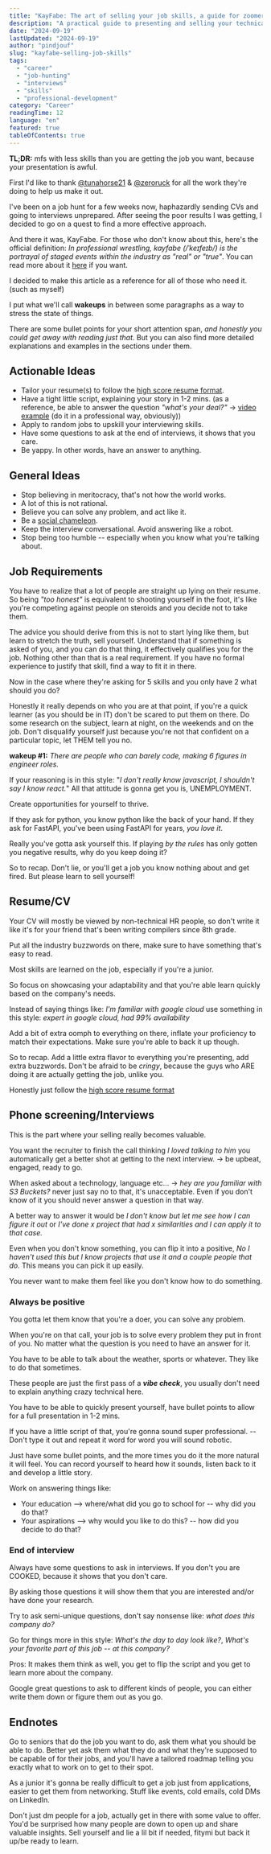 ```yaml
---
title: "KayFabe: The art of selling your job skills, a guide for zoomers."
description: "A practical guide to presenting and selling your technical skills in job interviews, with actionable advice for modern job seekers."
date: "2024-09-19"
lastUpdated: "2024-09-19"
author: "pindjouf"
slug: "kayfabe-selling-job-skills"
tags:
  - "career"
  - "job-hunting"
  - "interviews"
  - "skills"
  - "professional-development"
category: "Career"
readingTime: 12
language: "en"
featured: true
tableOfContents: true
---
```


**TL;DR:** mfs with less skills than you are getting the job you want, because your presentation is awful.

First I'd like to thank [@tunahorse21](https://x.com/tunahorse21) & [@zeroruck](https://x.com/zeroruck) for all the work they're doing to help us make it out.

I've been on a job hunt for a few weeks now, haphazardly sending CVs and going to interviews unprepared. After seeing the poor results I was getting, I decided to go on a quest to find a more effective approach.

And there it was, KayFabe. For those who don't know about this, here's the official definition: *In professional wrestling, kayfabe (/ˈkeɪfeɪb/) is the portrayal of staged events within the industry as "real" or "true"*. You can read more about it [here](https://en.wikipedia.org/wiki/Kayfabe) if you want.

I decided to make this article as a reference for all of those who need it. (such as myself)

I put what we'll call **wakeups** in between some paragraphs as a way to stress the state of things.

There are some bullet points for your short attention span, *and honestly you could get away with reading just that*. But you can also find more detailed explanations and examples in the sections under them.

## Actionable Ideas

- Tailor your resume(s) to follow the [high score resume format](https://www.theladders.com/career-advice/the-high-score-resume-format-how-to-write-a-resume-for-2020).
- Have a tight little script, explaining your story in 1-2 mins. (as a reference, be able to answer the question *"what's your deal?"* -> [video example](https://www.youtube.com/shorts/GGCkcda8fq4) (do it in a professional way, obviously))
- Apply to random jobs to upskill your interviewing skills.
- Have some questions to ask at the end of interviews, it shows that you care.
- Be yappy. In other words, have an answer to anything.

## General Ideas

- Stop believing in meritocracy, that's not how the world works.
- A lot of this is not rational.
- Believe you can solve any problem, and act like it.
- Be a [social chameleon](https://en.wikipedia.org/wiki/Code-switching).
- Keep the interview conversational. Avoid answering like a robot.
- Stop being too humble -- especially when you know what you're talking about.

## Job Requirements

You have to realize that a lot of people are straight up lying on their resume. So being *"too honest"* is equivalent to shooting yourself in the foot, it's like you're competing against people on steroids and you decide not to take them.

The advice you should derive from this is not to start lying like them, but learn to stretch the truth, sell yourself. Understand that if something is asked of you, and you can do that thing, it effectively qualifies you for the job. Nothing other than that is a real requirement. If you have no formal experience to justify that skill, find a way to fit it in there.

Now in the case where they're asking for 5 skills and you only have 2 what should you do?

Honestly it really depends on who you are at that point, if you're a quick learner (as you should be in IT) don't be scared to put them on there. Do some research on the subject, learn at night, on the weekends and on the job. Don't disqualify yourself just because you're not that confident on a particular topic, let THEM tell you no.

**wakeup #1:** *There are people who can barely code, making 6 figures in engineer roles.*

If your reasoning is in this style: "*I don't really know javascript, I shouldn't say I know react.*" All that attitude is gonna get you is, UNEMPLOYMENT.

Create opportunities for yourself to thrive.

If they ask for python, you know python like the back of your hand. If they ask for FastAPI, you've been using FastAPI for years, *you love it*.

Really you've gotta ask yourself this. If playing *by the rules* has only gotten you negative results, why do you keep doing it?

So to recap. Don't lie, or you'll get a job you know nothing about and get fired. But please learn to sell yourself!

## Resume/CV

Your CV will mostly be viewed by non-technical HR people, so don't write it like it's for your friend that's been writing compilers since 8th grade.

Put all the industry buzzwords on there, make sure to have something that's easy to read.

Most skills are learned on the job, especially if you're a junior.

So focus on showcasing your adaptability and that you're able learn quickly based on the company's needs.

Instead of saying things like: *I'm familiar with google cloud* use something in this style: *expert in google cloud, had 99% availability*

Add a bit of extra oomph to everything on there, inflate your proficiency to match their expectations. Make sure you're able to back it up though.

So to recap. Add a little extra flavor to everything you're presenting, add extra buzzwords. Don't be afraid to be *cringy*, because the guys who ARE doing it are actually getting the job, unlike you.

Honestly just follow the [high score resume format](https://www.theladders.com/career-advice/the-high-score-resume-format-how-to-write-a-resume-for-2020)

## Phone screening/Interviews

This is the part where your selling really becomes valuable.

You want the recruiter to finish the call thinking *I loved talking to him* you automatically get a better shot at getting to the next interview. -> be upbeat, engaged, ready to go.

When asked about a technology, language etc... -> *hey are you familiar with S3 Buckets?* never just say no to that, it's unacceptable. Even if you don't know of it you should never answer a question in that way.

A better way to answer it would be *I don't know but let me see how I can figure it out* or *I've done x project that had x similarities and I can apply it to that case.*

Even when you don't know something, you can flip it into a positive, *No I haven't used this but I know projects that use it and a couple people that do.* This means you can pick it up easily.

You never want to make them feel like you don't know how to do something.

### Always be positive

You gotta let them know that you're a doer, you can solve any problem.

When you're on that call, your job is to solve every problem they put in front of you. No matter what the question is you need to have an answer for it.

You have to be able to talk about the weather, sports or whatever. They like to do that sometimes.

These people are just the first pass of a ***vibe check***, you usually don't need to explain anything crazy technical here.

You have to be able to quickly present yourself, have bullet points to allow for a full presentation in 1-2 mins.

If you have a little script of that, you're gonna sound super professional. -- Don't type it out and repeat it word for word you will sound robotic.

Just have some bullet points, and the more times you do it the more natural it will feel. You can record yourself to heard how it sounds, listen back to it and develop a little story.

Work on answering things like:
- Your education --> where/what did you go to school for -- why did you do that?
- Your aspirations --> why would you like to do this? -- how did you decide to do that?

### End of interview

Always have some questions to ask in interviews.
If you don't you are COOKED, because it shows that you don't care.

By asking those questions it will show them that you are interested and/or have done your research.

Try to ask semi-unique questions, don't say nonsense like: *what does this company do?*

Go for things more in this style: *What's the day to day look like?*, *What's your favorite part of this job -- at this company?*

Pros: It makes them think as well, you get to flip the script and you get to learn more about the company. 

Google great questions to ask to different kinds of people, you can either write them down or figure them out as you go.

## Endnotes

Go to seniors that do the job you want to do, ask them what you should be able to do. Better yet ask them what they do and what they're supposed to be capable of for their jobs, and you'll have a tailored roadmap telling you exactly what to work on to get to their spot.

As a junior it's gonna be really difficult to get a job just from applications, easier to get them from networking. Stuff like events, cold emails, cold DMs on LinkedIn.

Don't just dm people for a job, actually get in there with some value to offer.
You'd be surprised how many people are down to open up and share valuable insights.
Sell yourself and lie a lil bit if needed, fitymi but back it up/be ready to learn.
